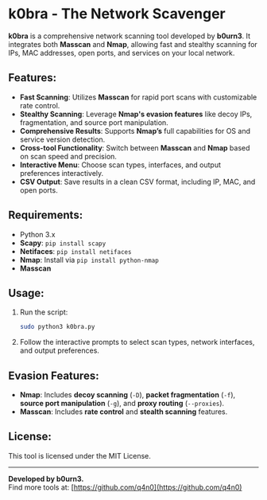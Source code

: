 # k0bra - The Network Scavenger

**k0bra** is a comprehensive network scanning tool developed by **b0urn3**. It integrates both **Masscan** and **Nmap**, allowing fast and stealthy scanning for IPs, MAC addresses, open ports, and services on your local network.

## Features:
- **Fast Scanning**: Utilizes **Masscan** for rapid port scans with customizable rate control.
- **Stealthy Scanning**: Leverage **Nmap's evasion features** like decoy IPs, fragmentation, and source port manipulation.
- **Comprehensive Results**: Supports **Nmap’s** full capabilities for OS and service version detection.
- **Cross-tool Functionality**: Switch between **Masscan** and **Nmap** based on scan speed and precision.
- **Interactive Menu**: Choose scan types, interfaces, and output preferences interactively.
- **CSV Output**: Save results in a clean CSV format, including IP, MAC, and open ports.

## Requirements:
- Python 3.x
- **Scapy**: `pip install scapy`
- **Netifaces**: `pip install netifaces`
- **Nmap**: Install via `pip install python-nmap `
- **Masscan**

## Usage:
1. Run the script:
    ```bash
    sudo python3 k0bra.py
    ```
2. Follow the interactive prompts to select scan types, network interfaces, and output preferences.

## Evasion Features:
- **Nmap**: Includes **decoy scanning** (`-D`), **packet fragmentation** (`-f`), **source port manipulation** (`-g`), and **proxy routing** (`--proxies`).
- **Masscan**: Includes **rate control** and **stealth scanning** features.

## License:
This tool is licensed under the MIT License.

---

**Developed by b0urn3.**  
Find more tools at: [https://github.com/q4n0](https://github.com/q4n0)

